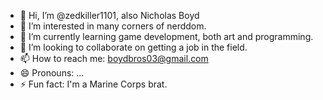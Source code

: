 - 👋 Hi, I’m @zedkiller1101, also Nicholas Boyd
- 👀 I’m interested in many corners of nerddom.
- 🌱 I’m currently learning game development, both art and programming.
- 💞️ I’m looking to collaborate on getting a job in the field.
- 📫 How to reach me: boydbros03@gmail.com
- 😄 Pronouns: ...
- ⚡ Fun fact: I'm a Marine Corps brat.

<!---
zedkiller1101/zedkiller1101 is a ✨ special ✨ repository because its `README.md` (this file) appears on your GitHub profile.
You can click the Preview link to take a look at your changes.
--->
